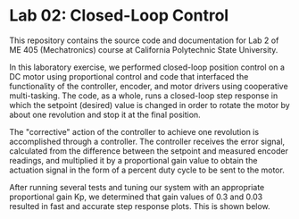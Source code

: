 # Lab 02: Closed-Loop Control
 This repository contains the source code and documentation for Lab 2 of ME 405 (Mechatronics) course at California Polytechnic State University.
 
 In this laboratory exercise, we performed closed-loop position control on a DC motor using proportional control and code that interfaced the functionality of the controller, encoder, and motor drivers using cooperative multi-tasking. The code, as a whole, runs a closed-loop step response in which the setpoint (desired) value is changed in order to rotate the motor by about one revolution and stop it at the final position. 
 
 The "corrective" action of the controller to achieve one revolution is accomplished through a controller. The controller receives the error signal, calculated from the difference between the setpoint and measured encoder readings, and multiplied it by a proportional gain value to obtain the actuation signal in the form of a percent duty cycle to be sent to the motor.
 
 After running several tests and tuning our system with an appropriate proportional gain Kp, we determined that gain values of 0.3 and 0.03 resulted in fast and accurate step response plots. This is shown below.
 
